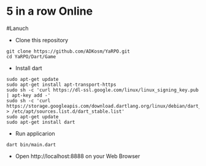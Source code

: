 # 5 in a row Online

#Lanuch

* Clone this repository 
```
git clone https://github.com/ADKosm/YaRPO.git 
cd YaRPO/Dart/Game
```

* Install dart
```
sudo apt-get update
sudo apt-get install apt-transport-https
sudo sh -c 'curl https://dl-ssl.google.com/linux/linux_signing_key.pub | apt-key add -'
sudo sh -c 'curl https://storage.googleapis.com/download.dartlang.org/linux/debian/dart_stable.list > /etc/apt/sources.list.d/dart_stable.list'
sudo apt-get update
sudo apt-get install dart
```

* Run applicarion
```
dart bin/main.dart
```

* Open http://localhost:8888 on your Web Browser
